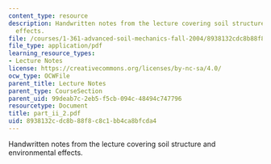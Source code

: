 ```yaml
---
content_type: resource
description: Handwritten notes from the lecture covering soil structure and environmental
  effects.
file: /courses/1-361-advanced-soil-mechanics-fall-2004/8938132cdc8b88f8c8c1bb4ca8bfcda4_part_ii_2.pdf
file_type: application/pdf
learning_resource_types:
- Lecture Notes
license: https://creativecommons.org/licenses/by-nc-sa/4.0/
ocw_type: OCWFile
parent_title: Lecture Notes
parent_type: CourseSection
parent_uid: 99deab7c-2eb5-f5cb-094c-48494c747796
resourcetype: Document
title: part_ii_2.pdf
uid: 8938132c-dc8b-88f8-c8c1-bb4ca8bfcda4
---
```

Handwritten notes from the lecture covering soil structure and environmental effects.